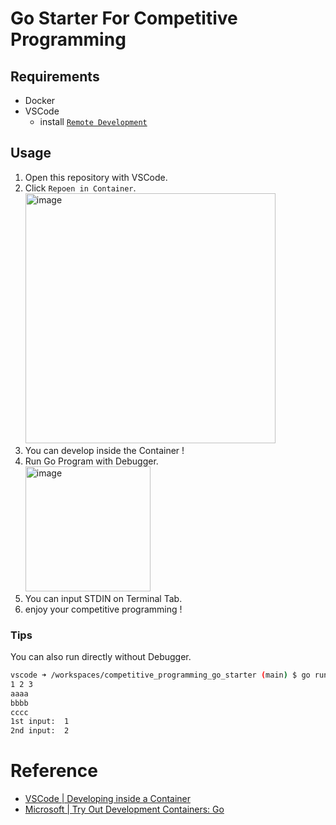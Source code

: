 # Go Starter For Competitive Programming

## Requirements

- Docker
- VSCode
  - install [`Remote Development`](https://marketplace.visualstudio.com/items?itemName=ms-vscode-remote.vscode-remote-extensionpack)

## Usage

1. Open this repository with VSCode.
1. Click `Repoen in Container`.  
    <img width="400" alt="image" src="https://user-images.githubusercontent.com/23427957/181916516-c55c54fc-ad15-49b0-a33e-171188610936.png">
1. You can develop inside the Container !  
1. Run Go Program with Debugger.   
    <img height="200" alt="image" src="https://user-images.githubusercontent.com/23427957/181916608-7d7a7b3e-e01e-4eb2-8f99-ae0ee51f5ce0.png">
1. You can input STDIN on Terminal Tab.  
1. enjoy your competitive programming !

### Tips
You can also run directly without Debugger.

```sh
vscode ➜ /workspaces/competitive_programming_go_starter (main) $ go run main.go 
1 2 3
aaaa
bbbb
cccc
1st input:  1
2nd input:  2
```

# Reference

- [VSCode | Developing inside a Container](https://code.visualstudio.com/docs/remote/containers)
- [Microsoft | Try Out Development Containers: Go](https://github.com/Microsoft/vscode-remote-try-go)
